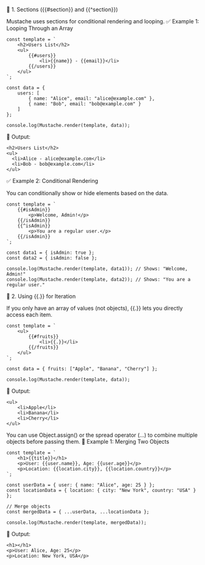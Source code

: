 🔹 1. Sections ({{#section}} and {{^section}})

Mustache uses sections for conditional rendering and looping.
✅ Example 1: Looping Through an Array


```
const template = `
    <h2>Users List</h2>
    <ul>
        {{#users}}
            <li>{{name}} - {{email}}</li>
        {{/users}}
    </ul>
`;

const data = {
    users: [
        { name: "Alice", email: "alice@example.com" },
        { name: "Bob", email: "bob@example.com" }
    ]
};

console.log(Mustache.render(template, data));
```

📝 Output:

  ```
<h2>Users List</h2>
<ul>
    <li>Alice - alice@example.com</li>
    <li>Bob - bob@example.com</li>
</ul>

```

✅ Example 2: Conditional Rendering

You can conditionally show or hide elements based on the data.
```
const template = `
    {{#isAdmin}}
        <p>Welcome, Admin!</p>
    {{/isAdmin}}
    {{^isAdmin}}
        <p>You are a regular user.</p>
    {{/isAdmin}}
`;

const data1 = { isAdmin: true };
const data2 = { isAdmin: false };

console.log(Mustache.render(template, data1)); // Shows: "Welcome, Admin!"
console.log(Mustache.render(template, data2)); // Shows: "You are a regular user."
```
🔹 2. Using {{.}} for Iteration

If you only have an array of values (not objects), {{.}} lets you directly access each item.
```
const template = `
    <ul>
        {{#fruits}}
            <li>{{.}}</li>
        {{/fruits}}
    </ul>
`;

const data = { fruits: ["Apple", "Banana", "Cherry"] };

console.log(Mustache.render(template, data));
```
📝 Output:
```
<ul>
    <li>Apple</li>
    <li>Banana</li>
    <li>Cherry</li>
</ul>

```
You can use Object.assign() or the spread operator (...) to combine multiple objects before passing them.
🔹 Example 1: Merging Two Objects


```
const template = `
    <h1>{{title}}</h1>
    <p>User: {{user.name}}, Age: {{user.age}}</p>
    <p>Location: {{location.city}}, {{location.country}}</p>
`;

const userData = { user: { name: "Alice", age: 25 } };
const locationData = { location: { city: "New York", country: "USA" } };

// Merge objects
const mergedData = { ...userData, ...locationData };

console.log(Mustache.render(template, mergedData));
```
📝 Output:
```
<h1></h1>
<p>User: Alice, Age: 25</p>
<p>Location: New York, USA</p>
```


